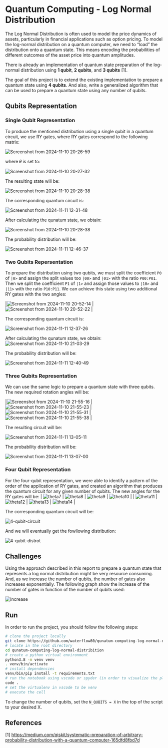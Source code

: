 # Quantum Computing - Log Normal Distribution
The Log Normal Distribution is often used to model the price dynamics of assets, particularly in financial applications such as option pricing. To model the log-normal distribution on a quantum computer, we need to “load” the distribution onto a quantum state. This means encoding the probabilities of different outcomes of the asset price into quantum amplitudes.

There is already an implementation of quantum state preparation of the log-normal distribution using **1 qubit**, **2 qubits**, and **3 qubits** [1]. 

The goal of this project is to extend the existing implementation to prepare a quantum state using **4 qubits**. And also, write a generalized algorithm that can be used to prepare a quantum state using any number of qubits.

## Qubits Representation
### Single Qubit Representation
To produce the mentioned distribution using a single qubit in a quantum circuit, we use RY gates, where RY gates correspond to the following matrix:

![Screenshot from 2024-11-10 20-26-59](https://github.com/user-attachments/assets/bffc6241-9c22-4d06-9e68-c472ef488f31)

where 𝜃 is set to:

![Screenshot from 2024-11-10 20-27-32](https://github.com/user-attachments/assets/9f644fc2-b149-424d-811a-4eafdd68d78f)

The resulting state will be:

![Screenshot from 2024-11-10 20-28-38](https://github.com/user-attachments/assets/12f63af6-6e92-47f8-9ecc-6fb575fac962)

The corresponding quantum circuit is:

![Screenshot from 2024-11-11 12-31-48](https://github.com/user-attachments/assets/bcc03021-3f05-4768-8179-bfb9dde69828)

After calculating the qunatum state, we obtain:

![Screenshot from 2024-11-10 20-28-38](https://github.com/user-attachments/assets/28a4897d-2a52-4c7c-a335-18be7a93c701)

The probability distribution will be:

![Screenshot from 2024-11-11 12-46-37](https://github.com/user-attachments/assets/0b127b62-dd5a-4377-9d39-f84a7c3adc07)


### Two Qubits Repersentation
To prepare the distribution using two qubits, we must split the coefficient `P0` of `|0>` and assign the split values too `|00>` and `|01>` with the ratio `P00:P01`. Then we split the coefficient `P1` of `|1>` and assign those values to `|10>` and `|11>` with the ratio `P10:P11`. We can achieve this state using two additional RY gates with the two angles:

|![Screenshot from 2024-11-10 20-52-14](https://github.com/user-attachments/assets/e502b977-7668-4814-aca4-d974614d5a80) | ![Screenshot from 2024-11-10 20-52-22](https://github.com/user-attachments/assets/e4f10ff2-f7a3-4132-ae39-608d05ac094b) |

The corresponding quantum circuit is:

![Screenshot from 2024-11-11 12-37-26](https://github.com/user-attachments/assets/ff071359-bd66-44b5-888a-cede3c989a2e)

After calculating the qunatum state, we obtain:
![Screenshot from 2024-11-10 21-03-29](https://github.com/user-attachments/assets/5ace7527-c08b-4106-b484-b1d9cca70c4c)

The probability distribution will be:

![Screenshot from 2024-11-11 12-40-49](https://github.com/user-attachments/assets/28e66c04-9820-47c9-a5e8-d60b4afcfd65)


### Three Qubits Representation
We can use the same logic to prepare a quantum state with three qubits. The new required rotation angles will be: 

|![Screenshot from 2024-11-10 21-55-16](https://github.com/user-attachments/assets/9df0d5cd-afe1-4d8c-83e3-1d9b1efacedc)
 | ![Screenshot from 2024-11-10 21-55-23](https://github.com/user-attachments/assets/7f95e4a1-f7a2-42d5-9e19-e48765b82ffa)
 | ![Screenshot from 2024-11-10 21-55-31](https://github.com/user-attachments/assets/4cd072b9-76a1-4fee-aeb6-6613d1a56b3a)
 |  ![Screenshot from 2024-11-10 21-55-38](https://github.com/user-attachments/assets/61dd0c2b-31af-4f39-9170-2bd995919b75)
|

The resulting circuit will be:

![Screenshot from 2024-11-11 13-05-11](https://github.com/user-attachments/assets/7d1c6433-388b-4254-917d-0304978f05a1)

The probability distribution will be:

![Screenshot from 2024-11-11 13-07-00](https://github.com/user-attachments/assets/b8a75eaa-9edf-4008-ba10-08c651555a60)


### Four Qubit Representation
For the four-qubit representation, we were able to identify a pattern of the order of the application of RY gates, and created an algorithm that produces the quantum circuit for any given number of qubits. 
The new angles for the RY gates will be:
| ![theta7](https://github.com/user-attachments/assets/223b0404-df09-4e32-8b1d-363f6f23e011)
 | ![theta8](https://github.com/user-attachments/assets/0f1f3cee-8547-4a2e-90bb-3691ea59f0da)
 | ![theta9](https://github.com/user-attachments/assets/f00e24cb-e4db-47b3-975e-49def5e222f3)
 | ![theta10](https://github.com/user-attachments/assets/50c363d4-632d-47e0-b686-55efdad0f5ea)
|
| ![theta11](https://github.com/user-attachments/assets/40aee67e-4051-4971-a729-8b4ad9b5997a)
 | ![theta12](https://github.com/user-attachments/assets/6f181f22-a2e8-4870-a683-8f021fd7c407)
 | ![theta13](https://github.com/user-attachments/assets/9e069aaf-63b5-423f-8d48-34168e4df12e)
 | ![theta14](https://github.com/user-attachments/assets/f8e93e34-8841-436f-96d0-651fb7233d2b)
  |
  
The corresponding quantum circuit will be:

![4-qubit-circuit](https://github.com/user-attachments/assets/6db59aa2-4560-45d4-b84d-9f4a16292b07)

And we will eventually get the fowllowing distribution:

![4-qubit-distrot](https://github.com/user-attachments/assets/cae96d3a-400d-4ba1-baa9-36c2b74335fc)

## Challenges
Using the approach described in this report to prepare a quantum state that represents a log normal distribution might be very resource consuming. And, as we increase the number of qubits, the number of gates also increases exponentially. The following graph show the increase of the number of gates in function of the number of qubits used:

![increase](https://github.com/user-attachments/assets/8b0e2928-4a70-44f9-a989-05062363d751)


## Run
In order to run the project, you should follow the following steps:
```sh
# clone the project locally
git clone https://github.com/waterflow80/qunatum-computing-log-normal-distribition.git
# locate in the root directory
cd qunatum-computing-log-normal-distribition
# create a python virtual environment 
python3.8 -m venv venv
. venv/bin/activate
# install dependencies
venv/bin/pip install -t requirements.txt
# run the notebook using vscode or spyder (in order to visualize the plots)
code .
# set the virtualenv in vscode to be venv
# execute the cell
```

To change the number of qubits, set the `N_QUBITS = X` in the top of the script to your desired X.

## References
[1] https://medium.com/qiskit/systematic-preparation-of-arbitrary-probability-distribution-with-a-quantum-computer-165dfd8fbd7d
